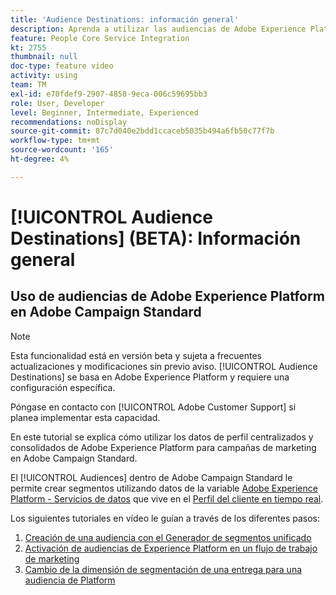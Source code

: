 ```yaml
---
title: 'Audience Destinations: información general'
description: Aprenda a utilizar las audiencias de Adobe Experience Platform en Adobe Campaign Standard
feature: People Core Service Integration
kt: 2755
thumbnail: null
doc-type: feature video
activity: using
team: TM
exl-id: e70fdef9-2907-4858-9eca-006c59695bb3
role: User, Developer
level: Beginner, Intermediate, Experienced
recommendations: noDisplay
source-git-commit: 87c7d040e2bdd1ccaceb5035b494a6fb50c77f7b
workflow-type: tm+mt
source-wordcount: '165'
ht-degree: 4%

---
```


# [!UICONTROL Audience Destinations] (BETA): Información general

## Uso de audiencias de Adobe Experience Platform en Adobe Campaign Standard

>[!NOTE]
>
>Esta funcionalidad está en versión beta y sujeta a frecuentes actualizaciones y modificaciones sin previo aviso. [!UICONTROL Audience Destinations] se basa en Adobe Experience Platform y requiere una configuración específica.
>
>Póngase en contacto con [!UICONTROL Adobe Customer Support] si planea implementar esta capacidad.

En este tutorial se explica cómo utilizar los datos de perfil centralizados y consolidados de Adobe Experience Platform para campañas de marketing en Adobe Campaign Standard.

El [!UICONTROL Audiences] dentro de Adobe Campaign Standard le permite crear segmentos utilizando datos de la variable [Adobe Experience Platform - Servicios de datos](https://www.adobe.io/apis/experienceplatform/home/services.html) que vive en el [Perfil del cliente en tiempo real](https://experienceleague.adobe.com/docs/platform-learn/tutorials/profiles/understanding-the-real-time-customer-profile.html?lang=en).

Los siguientes tutoriales en vídeo le guían a través de los diferentes pasos:

1. [Creación de una audiencia con el Generador de segmentos unificado](/help/profiles-and-audiences/audience-destinations/creating-audiences-using-segment-builder.md)
2. [Activación de audiencias de Experience Platform en un flujo de trabajo de marketing](/help/profiles-and-audiences/audience-destinations/activating-aep-audiences.md)
3. [Cambio de la dimensión de segmentación de una entrega para una audiencia de Platform](/help/profiles-and-audiences/audience-destinations/changing-targeting-dimension.md)
